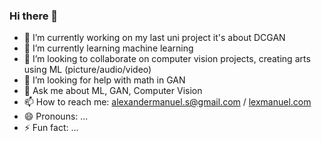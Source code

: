 ### Hi there 👋

- 🔭 I’m currently working on my last uni project it's about DCGAN
- 🌱 I’m currently learning machine learning
- 👯 I’m looking to collaborate on computer vision projects, creating arts using ML (picture/audio/video)
- 🤔 I’m looking for help with math in GAN
- 💬 Ask me about ML, GAN, Computer Vision
- 📫 How to reach me: alexandermanuel.s@gmail.com / [lexmanuel.com](https://lexmanuel.com/) 
- 😄 Pronouns: ...
- ⚡ Fun fact: ...


